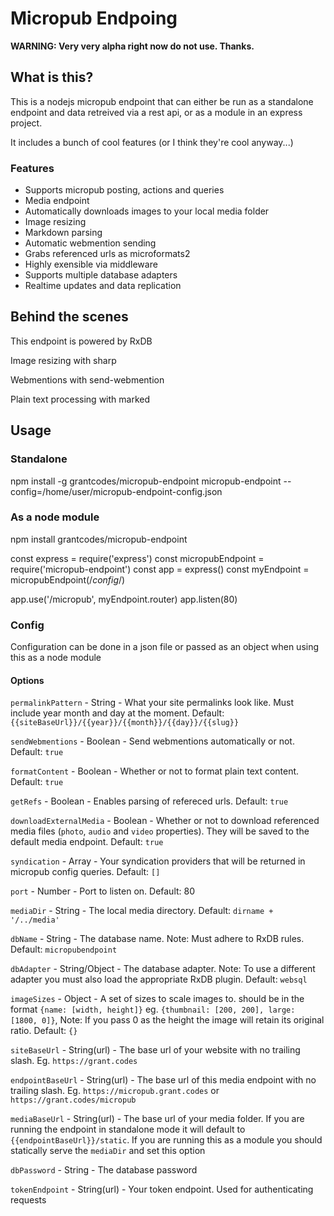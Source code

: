 # Micropub Endpoing

**WARNING: Very very alpha right now do not use. Thanks.**

## What is this?

This is a nodejs micropub endpoint that can either be run as a standalone endpoint and data retreived via a rest api, or as a module in an express project.

It includes a bunch of cool features (or I think they're cool anyway...)

### Features

- Supports micropub posting, actions and queries
- Media endpoint
- Automatically downloads images to your local media folder
- Image resizing
- Markdown parsing
- Automatic webmention sending
- Grabs referenced urls as microformats2
- Highly exensible via middleware
- Supports multiple database adapters
- Realtime updates and data replication

## Behind the scenes

This endpoint is powered by RxDB

Image resizing with sharp

Webmentions with send-webmention

Plain text processing with marked

## Usage

### Standalone

npm install -g grantcodes/micropub-endpoint
micropub-endpoint --config=/home/user/micropub-endpoint-config.json

### As a node module

npm install grantcodes/micropub-endpoint

const express = require('express')
const micropubEndpoint = require('micropub-endpoint')
const app = express()
const myEndpoint = micropubEndpoint(/_config_/)

app.use('/micropub', myEndpoint.router)
app.listen(80)

### Config

Configuration can be done in a json file or passed as an object when using this as a node module

#### Options

`permalinkPattern` - String - What your site permalinks look like. Must include year month and day at the moment. Default: `{{siteBaseUrl}}/{{year}}/{{month}}/{{day}}/{{slug}}`

`sendWebmentions` - Boolean - Send webmentions automatically or not. Default: `true`

`formatContent` - Boolean - Whether or not to format plain text content. Default: `true`

`getRefs` - Boolean - Enables parsing of refereced urls. Default: `true`

`downloadExternalMedia` - Boolean - Whether or not to download referenced media files (`photo`, `audio` and `video` properties). They will be saved to the default media endpoint. Default: `true`

`syndication` - Array - Your syndication providers that will be returned in micropub config queries. Default: `[]`

`port` - Number - Port to listen on. Default: 80

`mediaDir` - String - The local media directory. Default: `dirname + '/../media'`

`dbName` - String - The database name. Note: Must adhere to RxDB rules. Default: `micropubendpoint`

`dbAdapter` - String/Object - The database adapter. Note: To use a different adapter you must also load the appropriate RxDB plugin. Default: `websql`

`imageSizes` - Object - A set of sizes to scale images to. should be in the format `{name: [width, height]}` eg. `{thumbnail: [200, 200], large: [1800, 0]}`, Note: If you pass 0 as the height the image will retain its original ratio. Default: `{}`

`siteBaseUrl` - String(url) - The base url of your website with no trailing slash. Eg. `https://grant.codes`

`endpointBaseUrl` - String(url) - The base url of this media endpoint with no trailing slash. Eg. `https://micropub.grant.codes` or `https://grant.codes/micropub`

`mediaBaseUrl` - String(url) - The base url of your media folder. If you are running the endpoint in standalone mode it will default to `{{endpointBaseUrl}}/static`. If you are running this as a module you should statically serve the `mediaDir` and set this option

`dbPassword` - String - The database password

`tokenEndpoint` - String(url) - Your token endpoint. Used for authenticating requests
